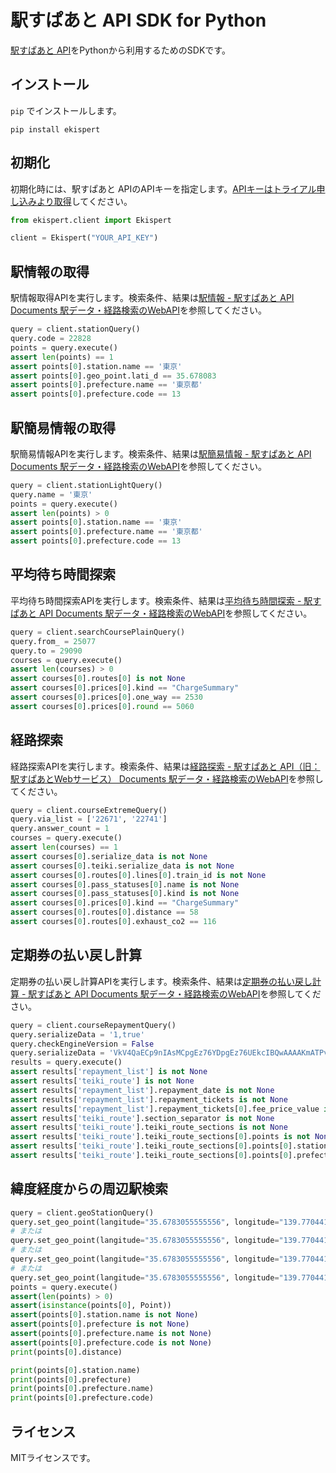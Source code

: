 # 駅すぱあと API SDK for Python

[駅すぱあと API](https://docs.ekispert.com/v1/index.html)をPythonから利用するためのSDKです。

## インストール

`pip` でインストールします。

```
pip install ekispert
```

## 初期化

初期化時には、駅すぱあと APIのAPIキーを指定します。[APIキーはトライアル申し込みより取得](https://api-info.ekispert.com/form/trial/)してください。

```py
from ekispert.client import Ekispert

client = Ekispert("YOUR_API_KEY")
```

## 駅情報の取得

駅情報取得APIを実行します。検索条件、結果は[駅情報 - 駅すぱあと API Documents 駅データ・経路検索のWebAPI](https://docs.ekispert.com/v1/api/station.html)を参照してください。

```py
query = client.stationQuery()
query.code = 22828
points = query.execute()
assert len(points) == 1
assert points[0].station.name == '東京'
assert points[0].geo_point.lati_d == 35.678083
assert points[0].prefecture.name == '東京都'
assert points[0].prefecture.code == 13
```

## 駅簡易情報の取得

駅簡易情報APIを実行します。検索条件、結果は[駅簡易情報 \- 駅すぱあと API Documents 駅データ・経路検索のWebAPI](https://docs.ekispert.com/v1/api/station/light.html)を参照してください。

```python
query = client.stationLightQuery()
query.name = '東京'
points = query.execute()
assert len(points) > 0
assert points[0].station.name == '東京'
assert points[0].prefecture.name == '東京都'
assert points[0].prefecture.code == 13
```

## 平均待ち時間探索

平均待ち時間探索APIを実行します。検索条件、結果は[平均待ち時間探索 \- 駅すぱあと API Documents 駅データ・経路検索のWebAPI](https://docs.ekispert.com/v1/api/search/course/plain.html)を参照してください。

```python
query = client.searchCoursePlainQuery()
query.from_ = 25077
query.to = 29090
courses = query.execute()
assert len(courses) > 0
assert courses[0].routes[0] is not None
assert courses[0].prices[0].kind == "ChargeSummary"
assert courses[0].prices[0].one_way == 2530
assert courses[0].prices[0].round == 5060
```

## 経路探索

経路探索APIを実行します。検索条件、結果は[経路探索 \- 駅すぱあと API（旧：駅すぱあとWebサービス） Documents 駅データ・経路検索のWebAPI](https://docs.ekispert.com/v1/api/search/course/extreme.html)を参照してください。

```python
query = client.courseExtremeQuery()
query.via_list = ['22671', '22741']
query.answer_count = 1
courses = query.execute()
assert len(courses) == 1
assert courses[0].serialize_data is not None
assert courses[0].teiki.serialize_data is not None
assert courses[0].routes[0].lines[0].train_id is not None
assert courses[0].pass_statuses[0].name is not None
assert courses[0].pass_statuses[0].kind is not None
assert courses[0].prices[0].kind == "ChargeSummary"
assert courses[0].routes[0].distance == 58
assert courses[0].routes[0].exhaust_co2 == 116
```

## 定期券の払い戻し計算

定期券の払い戻し計算APIを実行します。検索条件、結果は[定期券の払い戻し計算 \- 駅すぱあと API Documents 駅データ・経路検索のWebAPI](https://docs.ekispert.com/v1/api/course/repayment.html)を参照してください。

```python
query = client.courseRepaymentQuery()
query.serializeData = '1,true'
query.checkEngineVersion = False
query.serializeData = 'VkV4QaECp9nIAsMCpgEz76YDpgEz76UEkcIBQwAAAAKmATPvpQPKAQECAQMBBAEHAQgBCgIPQv9_EKX_9xSRpVjVBZfBAqVYj8ECpVjVwQKlWXvBAqVZLMECpVkPwQKlWvHBAqVXwAaSwwEBAgEDxwGlWFoCDQMPBQMGRDk0NlQHBAgDwwEBAgEDxgGmAAIwMwIVAxYFAwcGCAUHksUBpgEz76gDpQJfBKUCZgUACADGAaYBM||oAgEDpQJwBKUCcQUACAAIksQEAQUBB6RtCAHGAgEEAgUBBgEHpQEvCAIJksEDAcMBAQIBAwEPkcUBkwABAgKSwwEAAgADAMMBAQIBAwEDksMBAAIAAwDDAQECAQMBBJIAAQWSAAA*--T3221233232319:F332112212000:A23121141:--88eed71f6168dfe5ab30b8cc5e938621dd3806a7--0--0--0--284'
results = query.execute()
assert results['repayment_list'] is not None
assert results['teiki_route'] is not None
assert results['repayment_list'].repayment_date is not None
assert results['repayment_list'].repayment_tickets is not None
assert results['repayment_list'].repayment_tickets[0].fee_price_value is not None
assert results['teiki_route'].section_separator is not None
assert results['teiki_route'].teiki_route_sections is not None
assert results['teiki_route'].teiki_route_sections[0].points is not None
assert results['teiki_route'].teiki_route_sections[0].points[0].station.name is not None
assert results['teiki_route'].teiki_route_sections[0].points[0].prefecture is not None
```

## 緯度経度からの周辺駅検索

```py
query = client.geoStationQuery()
query.set_geo_point(langitude="35.6783055555556", longitude="139.770441666667", radius=1000, geodetic='tokyo')
# または
query.set_geo_point(langitude="35.6783055555556", longitude="139.770441666667", radius=1000)
# または
query.set_geo_point(langitude="35.6783055555556", longitude="139.770441666667", geodetic='tokyo')
# または
query.set_geo_point(langitude="35.6783055555556", longitude="139.770441666667")
points = query.execute()
assert(len(points) > 0)
assert(isinstance(points[0], Point))
assert(points[0].station.name is not None)
assert(points[0].prefecture is not None)
assert(points[0].prefecture.name is not None)
assert(points[0].prefecture.code is not None)
print(points[0].distance)

print(points[0].station.name)
print(points[0].prefecture)
print(points[0].prefecture.name)
print(points[0].prefecture.code)
```

## ライセンス

MITライセンスです。
